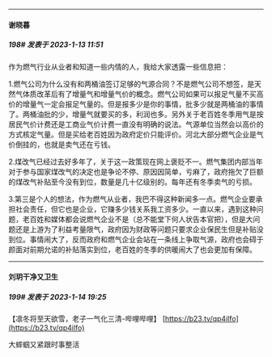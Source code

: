 

*****

####  谢晓暮  
##### 198#       发表于 2023-1-13 11:51

作为燃气行业从业者和知道一些内情的人，我给大家透露一些信息把：

1.燃气公司为什么没有和两桶油签订足够的气源合同？不是燃气公司不想签，是天然气体质改革后有了增量气和增量气价的概念。燃气公司如果可以报足气量不买高价的增量气一定会报足气量的。但是报多少是你的事情，批多少就是两桶油的事情了。两桶油批的少，增量气就要买的多，利润也多。另外关于老百姓冬季用气是按居民气价计费还是工商业气价计费一直没有明确的说法。气源单位当然会以高价的方式核定气量。但是买给老百姓因为政府定价只能评价。河北大部分燃气企业是气价倒挂的，也就是卖气还在亏钱。

2.煤改气已经过去好多年了，关于这一政策现在网上褒贬不一。燃气集团内部当年对于参与国家煤改气的决定也是争论不停、原因因简单，亏麻了，政府拖欠了巨额的煤改气补贴至今没有到位，数量是几十亿级别的。每年还有冬季卖气的亏损。

3.第三是个人的想法，作为燃气从业者，我巴不得这种新闻多一点。燃气企业要承担社会责任，但它也是企业，它赚多少钱关系我工资多少。一直以来，遇到这种问题，老百姓和媒体都会说燃气企业不是（总不能堂下何人状告本官把），但是大问题还是上游为了利益考量限气，政府因为财政等问题只要求企业保民生但是补贴没到位。事情闹大了，反而政府和燃气企业会站在一条线上争取气源，政府也会碍于颜面对前期允诺的补贴落实到位，老百姓的冬季的供暖闹大了也会更加有保障。



*****

####  刘玥干净又卫生  
##### 199#       发表于 2023-1-14 19:25

【凛冬将至天欲雪，老子一气化三清-哔哩哔哩】 [https://b23.tv/qp4ilfo](https://b23.tv/qp4ilfo)

大蟀蝈又紧跟时事整活

